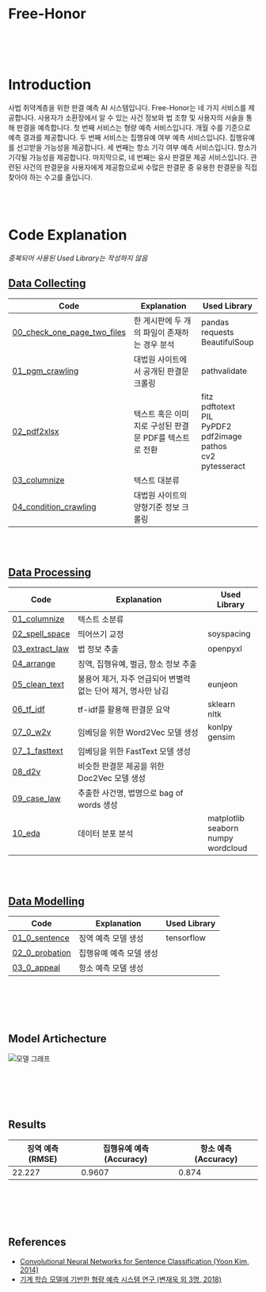 # Free-Honor
<br>
<br>
<br>

# Introduction
사법 취약계층을 위한 판결 예측 AI 시스템입니다. Free-Honor는 네 가지 서비스를 제공합니다. 사용자가 소환장에서 알 수 있는 사건 정보와 법 조항 및 사용자의 서술을 통해 판결을 예측합니다. 첫 번째 서비스는 형량 예측 서비스입니다. 개월 수를 기준으로 예측 결과를 제공합니다. 두 번째 서비스는 집행유예 여부 예측 서비스입니다. 집행유예를 선고받을 가능성을 제공합니다. 세 번째는 항소 기각 여부 예측 서비스입니다. 항소가 기각될 가능성을 제공합니다. 마지막으로, 네 번째는 유사 판결문 제공 서비스입니다. 관련된 사건의 판결문을 사용자에게 제공함으로써 수많은 판결문 중 유용한 판결문을 직접 찾아야 하는 수고를 줄입니다.
<br>
<br>
<br>
<br>

# Code Explanation

*중복되어 사용된 Used Library는 작성하지 않음*

## [Data Collecting](https://github.com/datacampus-team2/project/tree/master/data_collecting)
Code | Explanation | Used Library
-----|------|---------------
[00_check_one_page_two_files](https://github.com/datacampus-team2/project/blob/master/data_collecting/00_check_one_page_two_files.ipynb) | 한 게시판에 두 개의 파일이 존재하는 경우 분석 | pandas <br>requests <br>BeautifulSoup
[01_pgm_crawling](https://github.com/datacampus-team2/project/blob/master/data_collecting/01_pgm_crawling.ipynb) | 대법원 사이트에서 공개된 판결문 크롤링 | pathvalidate
[02_pdf2xlsx](https://github.com/datacampus-team2/project/blob/master/data_collecting/02_pdf2xlsx.ipynb) | 텍스트 혹은 이미지로 구성된 판결문 PDF를 텍스트로 전환 | fitz <br> pdftotext <br>PIL <br>PyPDF2 <br>pdf2image <br>pathos <br>cv2 <br>pytesseract
[03_columnize](https://github.com/datacampus-team2/project/blob/master/data_collecting/03_columnize.ipynb) | 텍스트 대분류 | 
[04_condition_crawling](https://github.com/datacampus-team2/project/blob/master/data_collecting/04_condition_crawling.ipynb) | 대법원 사이트의 양형기준 정보 크롤링 | 

<br>
<br>

## [Data Processing](https://github.com/datacampus-team2/project/tree/master/data_processing)
Code | Explanation | Used Library
-----|------|---------------
[01_columnize](https://github.com/datacampus-team2/project/blob/master/data_processing/01_columnize.ipynb) | 텍스트 소분류 | 
[02_spell_space](https://github.com/datacampus-team2/project/blob/master/data_processing/02_spell_space.ipynb) | 띄어쓰기 교정 | soyspacing
[03_extract_law](https://github.com/datacampus-team2/project/blob/master/data_processing/03_extract_law.ipynb) | 법 정보 추출 | openpyxl
[04_arrange](https://github.com/datacampus-team2/project/blob/master/data_processing/04_arrange.ipynb) | 징역, 집행유예, 벌금, 항소 정보 추출 |
[05_clean_text](https://github.com/datacampus-team2/project/blob/master/data_processing/05_clean_text.ipynb) | 불용어 제거, 자주 언급되어 변별력 없는 단어 제거, 명사만 남김 | eunjeon 
[06_tf_idf](https://github.com/datacampus-team2/project/blob/master/data_processing/06_tf_idf.ipynb) | tf-idf를 활용해 판결문 요약 | sklearn <br>nltk
[07_0_w2v](https://github.com/datacampus-team2/project/blob/master/data_processing/07_0_w2v.ipynb) | 임베딩을 위한 Word2Vec 모델 생성 | konlpy <br>gensim
[07_1_fasttext](https://github.com/datacampus-team2/project/blob/master/data_processing/07_1_fasttext.ipynb) | 임베딩을 위한 FastText 모델 생성 | 
[08_d2v](https://github.com/datacampus-team2/project/blob/master/data_processing/08_d2v.ipynb) | 비슷한 판결문 제공을 위한 Doc2Vec 모델 생성 | 
[09_case_law](https://github.com/datacampus-team2/project/blob/master/data_processing/09_case_law.ipynb) | 추출한 사건명, 법명으로 bag of words 생성 |  
[10_eda](https://github.com/pre-honor/pre-honor/blob/master/data_processing/us_probation.ipynb) | 데이터 분포 분석 | matplotlib <br>seaborn <br>numpy <br>wordcloud

<br>
<br>

## [Data Modelling](https://github.com/datacampus-team2/project/tree/master/data_modeling)
Code | Explanation | Used Library
-----|------|---------------
[01_0_sentence](https://github.com/datacampus-team2/project/blob/master/data_modeling/01_0_sentence.ipynb) | 징역 예측 모델 생성 | tensorflow
[02_0_probation](https://github.com/datacampus-team2/project/blob/master/data_modeling/02_0_probation.ipynb) | 집행유예 예측 모델 생성 |
[03_0_appeal](https://github.com/datacampus-team2/project/blob/master/data_modeling/03_0_appeal.ipynb) | 항소 예측 모델 생성 |

<br>
<br>
<br>
<br>

## Model Artichecture

![모델 그래프](https://github.com/datacampus-team2/project/blob/master/data_modeling/01_sentence.png)

<br>
<br>
<br>
<br>

## Results

|징역 예측 (RMSE)|집행유예 예측 (Accuracy)|항소 예측 (Accuracy)|
|----------------|------------------------|-------------------|
|22.227|0.9607|0.874|

<br>
<br>
<br>
<br>

## References
- [Convolutional Neural Networks for Sentence Classification (Yoon Kim, 2014)](https://arxiv.org/abs/1408.5882)
- [기계 학습 모델에 기반한 형량 예측 시스템 연구 (변재욱 외 3명, 2018)](https://academic.naver.com/article.naver?doc_id=561847979)
